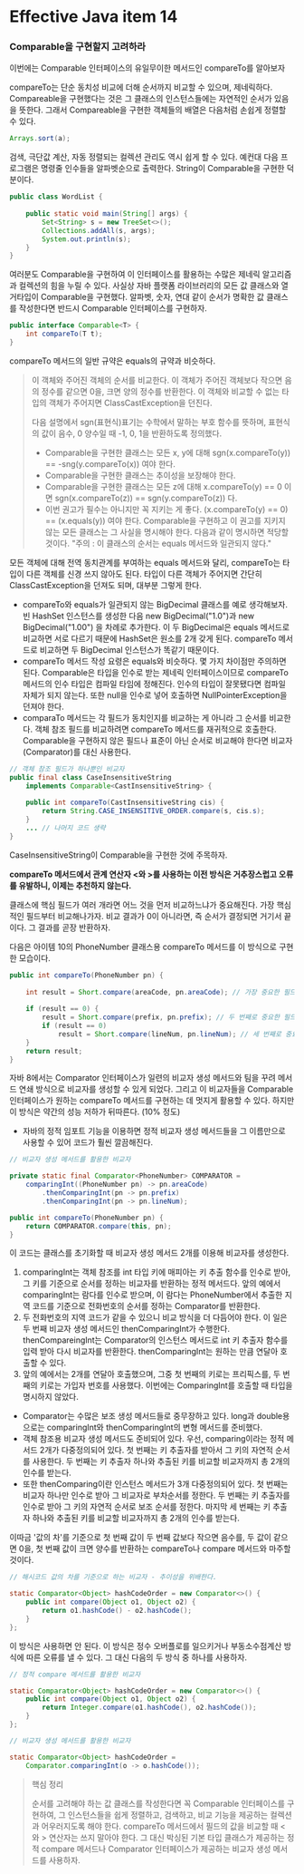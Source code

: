 # Effective Java item 14



### Comparable을 구현할지 고려하라



이번에는 Comparable 인터페이스의 유일무이한 메서드인 compareTo를 알아보자

compareTo는 단순 동치성 비교에 더해 순서까지 비교할 수 있으며, 제네릭하다. Compareable을 구현했다는 것은 그 클래스의 인스턴스들에는 자연적인 순서가 있음을 뜻한다. 그래서 Compareable을 구현한 객체들의 배열은 다음처럼 손쉽게 정렬할 수 있다.

```java
Arrays.sort(a);
```



검색, 극단값 계산, 자동 정렬되는 컬렉션 관리도 역시 쉽게 할 수 있다. 예컨대 다음 프로그램은 명령줄 인수들을 알파벳순으로 출력한다. String이 Comparable을 구현한 덕분이다.

```java
public class WordList {
    
    public static void main(String[] args) {
        Set<String> s = new TreeSet<>();
        Collections.addAll(s, args);
        System.out.println(s);
    }
}
```



여러분도 Comparable을 구현하여 이 인터페이스를 활용하는 수많은 제네릭 알고리즘과 컬렉션의 힘을 누릴 수 있다. 사실상 자바 플랫폼 라이브러리의 모든 값 클래스와 열거타입이 Comparable을 구현했다. 알파벳, 숫자, 연대 같이 순서가 명확한 값 클래스를 작성한다면 반드시 Comparable 인터페이스를 구현하자.

```java
public interface Comparable<T> {
    int compareTo(T t);
}
```



compareTo 메서드의 일반 규약은 equals의 규약과 비슷하다.

> 이 객체와 주어진 객체의 순서를 비교한다. 이 객체가 주어진 객체보다 작으면 음의 정수를 같으면 0을, 크면 양의 정수를 반환한다. 이 객체와 비교할 수 없는 타입의 객체가 주어지면 ClassCastException을 던진다.
>
> 다음 설명에서 sgn(표현식)표기는 수학에서 말하는 부호 함수를 뜻하며, 표현식의 값이 음수, 0 양수일 때 -1, 0, 1을 반환하도록 정의했다.
>
> - Comparable을 구현한 클래스는 모든 x, y에 대해 sgn(x.compareTo(y)) == -sng(y.compareTo(x)) 여야 한다. 
> - Comparable을 구현한 클래스는 추이성을 보장해야 한다.
> - Comparable을 구현한 클래스는 모든 z에 대해 x.compareTo(y) == 0 이면 sgn(x.compareTo(z)) == sgn(y.compareTo(z)) 다.
> - 이번 권고가 필수는 아니지만 꼭 지키는 게 좋다. (x.compareTo(y) == 0) == (x.equals(y)) 여야 한다. Comparable을 구현하고 이 권고를 지키지 않는 모든 클래스는 그 사실을 명시해야 한다. 다음과 같이 명시하면 적당할 것이다. "주의 : 이 클래스의 순서는 equals 메서드와 일관되지 않다."



모든 객체에 대해 전역 동치관계를 부여하는 equals 메서드와 달리, compareTo는 타입이 다른 객체를 신경 쓰지 않아도 된다. 타입이 다른 객체가 주어지면 간단히 ClassCastException을 던져도 되며, 대부분 그렇게 한다.



- compareTo와 equals가 일관되지 않는 BigDecimal 클래스를 예로 생각해보자. 빈 HashSet 인스턴스를 생성한 다음 new BigDecimal("1.0")과 new BigDecimal("1.00") 을 차례로 추가한다. 이 두 BigDecimal은 equals 메서드로 비교하면 서로 다르기 때문에 HashSet은 원소를 2개 갖게 된다. compareTo 메서드로 비교하면 두 BigDecimal 인스턴스가 똑같기 때문이다.
- compareTo 메서드 작성 요령은 equals와 비슷하다. 몇 가지 차이점만 주의하면 된다. Comparable은 타입을 인수로 받는 제네릭 인터페이스이므로 compareTo 메서드의 인수 타입은 컴파일 타임에 정해진다. 인수의 타입이 잘못됐다면 컴파일 자체가 되지 않는다. 또한 null을 인수로 넣어 호출하면 NullPointerException을 던져야 한다.
- comparaTo 메서드는 각 필드가 동치인지를 비교하는 게 아니라 그 순서를 비교한다. 객체 참조 필드를 비교하려면 compareTo 메서드를 재귀적으로 호출한다. Comparable을 구현하지 않은 필드나 표준이 아닌 순서로 비교해야 한다면 비교자(Comparator)를 대신 사용한다.

```java
// 객체 참조 필드가 하나뿐인 비교자
public final class CaseInsensitiveString
    implements Comparable<CastInsensitiveString> {
    
    public int compareTo(CastInsensitiveString cis) {
        return String.CASE_INSENSITIVE_ORDER.compare(s, cis.s);
    }
    ... // 나머지 코드 생략
}
```

CaseInsensitiveString이 Comparable<CastInsensitiveString>을 구현한 것에 주목하자.



**compareTo 메서드에서 관계 연산자 <와 >를 사용하는 이전 방식은 거추장스럽고 오류를 유발하니, 이제는 추천하지 않는다.**

클래스에 핵심 필드가 여러 개라면 어느 것을 먼저 비교하느냐가 중요해진다. 가장 핵심적인 필드부터 비교해나가자. 비교 결과가 0이 아니라면, 즉 순서가 결정되면 거기서 끝이다. 그 결과를 곧장 반환하자.

다음은 아이템 10의 PhoneNumber 클래스용 compareTo 메서드를 이 방식으로 구현한 모습이다.

```java
public int compareTo(PhoneNumber pn) {
    
    int result = Short.compare(areaCode, pn.areaCode); // 가장 중요한 필드
    
    if (result == 0) {
        result = Short.compare(prefix, pn.prefix); // 두 번째로 중요한 필드
        if (result == 0)
            result = Short.compare(lineNum, pn.lineNum); // 세 번째로 중요한 필드
    }
    return result;
}
```

자바 8에서는 Comparator 인터페이스가 일련의 비교자 생성 메서드와 팀을 꾸려 메서드 연쇄 방식으로 비교자를 생성할 수 있게 되었다. 그리고 이 비교자들을 Comparable 인터페이스가 원하는 compareTo 메서드를 구현하는 데 멋지게 활용할 수 있다. 하지만 이 방식은 약간의 성능 저하가 뒤따른다. (10% 정도)

- 자바의 정적 임포트 기능을 이용하면 정적 비교자 생성 메서드들을 그 이름만으로 사용할 수 있어 코드가 훨씬 깔끔해진다.

```java
// 비교자 생성 메서드를 활용한 비교자

private static final Comparator<PhoneNumber> COMPARATOR =
    comparingInt((PhoneNumber pn) -> pn.areaCode)
    	.thenComparingInt(pn -> pn.prefix)
    	.thenComparingInt(pn -> pn.lineNum);

public int compareTo(PhoneNumber pn) {
    return COMPARATOR.compare(this, pn);
}
```

이 코드는 클래스를 초기화할 때 비교자 생성 메서드 2개를 이용해 비교자를 생성한다.

1. comparingInt는 객체 참조를 int 타입 키에 매피아는 키 추출 함수를 인수로 받아, 그 키를 기준으로 순서를 정하는 비교자를 반환하는 정적 메서드다. 앞의 예에서 comparingInt는 람다를 인수로 받으며, 이 람다는 PhoneNumber에서 추출한 지역 코드를 기준으로 전화번호의 순서를 정하는 Comparator<PhoneNumber>를 반환한다. 
2. 두 전화번호의 지역 코드가 같을 수 있으니 비교 방식을 더 다듬어야 한다. 이 일은 두 번째 비교자 생성 메서드인 thenComparingInt가 수행한다. thenCompareingInt는 Comparator의 인스턴스 메서드로 int 키 추출자 함수를 입력 받아 다시 비교자를 반환한다. thenComparingInt는 원하는 만큼 연달아 호출할 수 있다.
3. 앞의 예에서는 2개를 연달아 호출했으며, 그중 첫 번째의 키로는 프리픽스를, 두 번째의 키로는 가입자 번호를 사용했다. 이번에는 ComparingInt를 호출할 때 타입을 명시하지 않았다.



- Comparator는 수많은 보조 생성 메서드들로 중무장하고 있다. long과 double용으로는 comparingInt와 thenComparingInt의 변형 메서드를 준비했다.
- 객체 참조용 비교자 생성 메서드도 준비되어 있다. 우선, comparing이라는 정적 메서드 2개가 다중정의되어 있다. 첫 번째는 키 추출자를 받아서 그 키의 자연적 순서를 사용한다. 두 번째는 키 추출자 하나와 추출된 키를 비교할 비교자까지 총 2개의 인수를 받는다. 
- 또한 thenComparing이란 인스턴스 메서드가 3개 다중정의되어 있다. 첫 번째는 비교자 하나만 인수로 받아 그 비교자로 부차순서를 정한다. 두 번째는 키 추출자를 인수로 받아 그 키의 자연적 순서로 보조 순서를 정한다. 마지막 세 번째는 키 추출자 하나와 추출된 키를 비교할 비교자까지 총 2개의 인수를 받는다.



이따금 '값의 차'를 기준으로 첫 번째 값이 두 번째 값보다 작으면 음수를, 두 값이 같으면 0을, 첫 번째 값이 크면 양수를 반환하는 compareTo나 compare 메서드와 마주할 것이다.

```java
// 해시코드 값의 차를 기준으로 하는 비교자 - 추이성을 위배한다.

static Comparator<Object> hashCodeOrder = new Comparator<>() {
    public int compare(Object o1, Object o2) {
        return o1.hashCode() - o2.hashCode();
    }
};
```

이 방식은 사용하면 안 된다. 이 방식은 정수 오버플로를 일으키거나 부동소수점계산 방식에 따른 오류를 낼 수 있다. 그 대신 다음의 두 방식 중 하나를 사용하자.



```java
// 정적 compare 메서드를 활용한 비교자

static Comparator<Object> hashCodeOrder = new Comparator<>() {
    public int compare(Object o1, Object o2) {
        return Integer.compare(o1.hashCode(), o2.hashCode());
    }
};
```



```java
// 비교자 생성 메서드를 활용한 비교자

static Comparator<Object> hashCodeOrder = 
    Comparator.comparingInt(o -> o.hashCode());
```



> 핵심 정리
>
> 순서를 고려해야 하는 값 클래스를 작성한다면 꼭 Comparable 인터페이스를 구현하여, 그 인스턴스들을 쉽게 정렬하고, 검색하고, 비교 기능을 제공하는 컬렉션과 어우러지도록 해야 한다. compareTo 메서드에서 필드의 값을 비교할 때 < 와 > 연산자는 쓰지 말아야 한다. 그 대신 박싱된 기본 타입 클래스가 제공하는 정적 compare 메서드나 Comparator 인터페이스가 제공하는 비교자 생성 메서드를 사용하자.